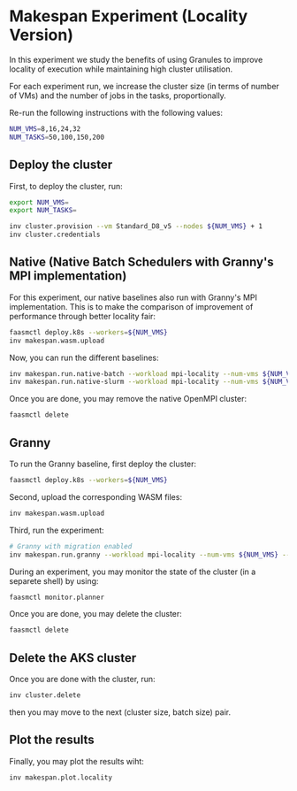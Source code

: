 # Makespan Experiment (Locality Version)

In this experiment we study the benefits of using Granules to improve locality
of execution while maintaining high cluster utilisation.

For each experiment run, we increase the cluster size (in terms of number of
VMs) and the number of jobs in the tasks, proportionally.

Re-run the following instructions with the following values:

```bash
NUM_VMS=8,16,24,32
NUM_TASKS=50,100,150,200
```

## Deploy the cluster

First, to deploy the cluster, run:

```bash
export NUM_VMS=
export NUM_TASKS=

inv cluster.provision --vm Standard_D8_v5 --nodes ${NUM_VMS} + 1
inv cluster.credentials
```

## Native (Native Batch Schedulers with Granny's MPI implementation)

For this experiment, our native baselines also run with Granny's MPI
implementation. This is to make the comparison of improvement of performance
through better locality fair:

```bash
faasmctl deploy.k8s --workers=${NUM_VMS}
inv makespan.wasm.upload
```

Now, you can run the different baselines:

```bash
inv makespan.run.native-batch --workload mpi-locality --num-vms ${NUM_VMS} --num-tasks ${NUM_TASKS}
inv makespan.run.native-slurm --workload mpi-locality --num-vms ${NUM_VMS} --num-tasks ${NUM_TASKS}
```

Once you are done, you may remove the native OpenMPI cluster:

```bash
faasmctl delete
```

## Granny

To run the Granny baseline, first deploy the cluster:

```bash
faasmctl deploy.k8s --workers=${NUM_VMS}
```

Second, upload the corresponding WASM files:

```bash
inv makespan.wasm.upload
```

Third, run the experiment:

```bash
# Granny with migration enabled
inv makespan.run.granny --workload mpi-locality --num-vms ${NUM_VMS} --num-tasks ${NUM_TASKS} --migrate
```

During an experiment, you may monitor the state of the cluster (in a separete
shell) by using:

```bash
faasmctl monitor.planner
```

Once you are done, you may delete the cluster:

```bash
faasmctl delete
```

## Delete the AKS cluster

Once you are done with the cluster, run:

```bash
inv cluster.delete
```

then you may move to the next (cluster size, batch size) pair.

## Plot the results

Finally, you may plot the results wiht:

```bash
inv makespan.plot.locality
```
